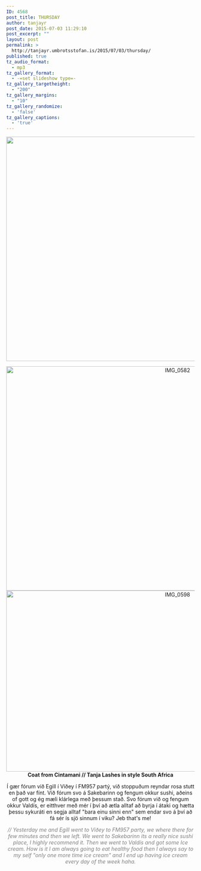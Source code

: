 ```yaml
---
ID: 4568
post_title: THURSDAY
author: tanjayr
post_date: 2015-07-03 11:29:10
post_excerpt: ""
layout: post
permalink: >
  http://tanjayr.umbrotsstofan.is/2015/07/03/thursday/
published: true
tz_audio_format:
  - mp3
tz_gallery_format:
  - -=set slideshow type=-
tz_gallery_targetheight:
  - "200"
tz_gallery_margins:
  - "10"
tz_gallery_randomize:
  - 'false'
tz_gallery_captions:
  - 'true'
---
```

<p style="text-align: right;"><img class="aligncenter size-large wp-image-4570" src="http://www.tanjayr.com/wp-content/uploads/2015/07/IMG_0586-1024x683.jpg" alt="IMG_0586" width="900" height="600" /></p>
<p style="text-align: center;"><img class=" size-large wp-image-4569 aligncenter" src="http://www.tanjayr.com/wp-content/uploads/2015/07/IMG_0582-1024x683.jpg" alt="IMG_0582" width="900" height="600" />
<img class=" size-large wp-image-4571 aligncenter" src="http://www.tanjayr.com/wp-content/uploads/2015/07/IMG_0598-1024x551.jpg" alt="IMG_0598" width="900" height="484" /><strong>Coat from Cintamani // Tanja Lashes in style South Africa</strong></p>
<p style="text-align: center;">Í gær fórum við Egill í Viðey í FM957 partý, við stoppuðum reyndar rosa stutt en það var fínt. Við fórum svo á Sakebarinn og fengum okkur sushi, aðeins of gott og ég mæli klárlega með þessum stað. Svo fórum við og fengum okkur Valdís, er eitthver með mér í því að ætla alltaf að byrja í átaki og hætta þessu sykuráti en segja alltaf "bara einu sinni enn" sem endar svo á því að fá sér ís sjö sinnum í viku? Jeb that's me!</p>
<p style="text-align: center;"><em><span style="color: #808080;">// Yesterday me and Egill went to Viðey to FM957 party, we where there for few minutes and then we left. We went to Sakebarinn its a really nice sushi place, I highly recommend it. Then we went to Valdís and got some Ice cream. How is it I am always going to eat healthy food then I always say to my self "only one more time ice cream" and I end up having ice cream every day of the week haha.</span></em></p>
<p style="text-align: center;"></p>